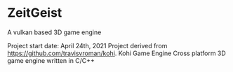 # ZeitGeist
A vulkan based 3D game engine


Project start date: April 24th, 2021
Project derived from https://github.com/travisvroman/kohi. Kohi Game Engine
Cross platform 3D game engine written in C/C++
